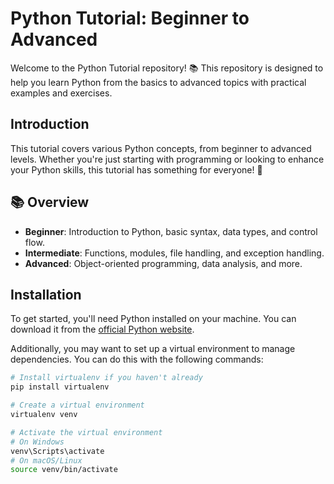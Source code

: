 # Python Tutorial: Beginner to Advanced

Welcome to the Python Tutorial repository! 📚 This repository is designed to help you learn Python from the basics to advanced topics with practical examples and exercises.

## Introduction

This tutorial covers various Python concepts, from beginner to advanced levels. Whether you're just starting with programming or looking to enhance your Python skills, this tutorial has something for everyone! 🚀

## 📚 Overview

- **Beginner**: Introduction to Python, basic syntax, data types, and control flow.
- **Intermediate**: Functions, modules, file handling, and exception handling.
- **Advanced**: Object-oriented programming, data analysis, and more.


## Installation

To get started, you'll need Python installed on your machine. You can download it from the [official Python website](https://www.python.org/downloads/).

Additionally, you may want to set up a virtual environment to manage dependencies. You can do this with the following commands:

```bash
# Install virtualenv if you haven't already
pip install virtualenv

# Create a virtual environment
virtualenv venv

# Activate the virtual environment
# On Windows
venv\Scripts\activate
# On macOS/Linux
source venv/bin/activate


